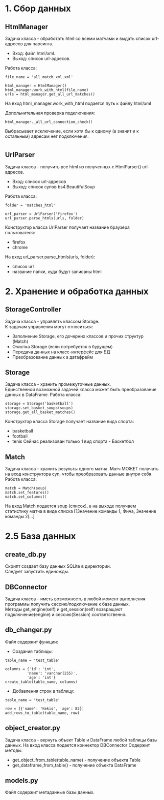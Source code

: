 # 1. Сбор данных
## HtmlManager
Задача класса - обработать html со всеми матчами и выдать список url-адресов для парсинга.  
- Вход: файл html/xml.  
- Выход: список url-адресов.

Работа класса:
```
file_name = 'all_match_xml.xml'

html_manager = HtmlManager()
html_manager.work_with_html(file_name)
urls = html_manager.get_all_url_matches()
```
На вход html_manager.work_with_html подается путь к файлу html/xml

Допольнительная проверка подключения:
```
html_manager._all_url_connection_check()
```
Выбрасывает исключение, если хотя бы к одному (а значит и к остальным) адресам нет подключения.
#
## UrlParser
Задача класса - получить все html из полученных с HtmlParser() url-адресов.  
- Вход: список url-адресов
- Выход: список супов bs4.BeautifulSoup

Работа класса:
```
folder = 'matches_html'

url_parser = UrlParser('firefox')
url_parser.parse_htmls(urls, folder)
```
Конструктор класса UrlParser получает название браузера пользователя:
- firefox
- chrome

На вход url_parser.parse_htmls(urls, folder):
- список url
- название папки, куда будут записаны html
#
# 2. Хранение и обработка данных
## StorageController
Задача класса - управлять классом Storage.  
К задачам управления могут относиться:
- Заполнение Storage, его дочерних классов и прочих структур (Match)
- Очистка Storage (если потребуется в будущем)
- Передача данных на класс-интерфейс для БД
- Преобразование данных а датафрейм

## Storage
Задача класса - хранить промежуточные данных.  
Единственной возможной задачей класса может быть преобразование данных в DataFrame. 
Работа класса:
```
storage = Storage('basketball')
storage.set_basket_soups(soups)
storage.get_all_basket_matches()
```
Конструктор класса Storage получает название вида спорта:
- basketball
- football
- tenis
Сейчас реализован только 1 вид спорта - Баскетбол

## Match
Задача класса - хранить результы одного матча.
Матч МОЖЕТ получать на вход конструктора суп, чтобы преобразовать данные внутри себя.  
Работа класса:
```
match = Match(soup)
match.set_features()
match.set_columns()
```
На вход Match подается soup (список), а на выходе получаем статистику матча в виде списка [[Значение команды 1, Фича, Значение команды 2]...]
# 2.5 База данных
## create_db.py
Скрипт создает базу данных SQLite в директории.  
Следует запустить единожды.  

## DBConnector
Задача класса - иметь возможность в любой момент выполнения программы получить сессию/подключение к базе данных.  
Методы get_engine(self) и get_session(self) возвращают подключение(engine) и сессию(Session) соответственно.  

## db_changer.py
Файл содержит функции:
- Создания таблицы:
```
table_name = 'test_table'

columns = {'id': 'int',
          'name': 'varchar(255)',
          'age': 'int'}
create_table(table_name, columns)
```
- Добавления строк в таблицу:
```
table_name = 'test_table'

row = [{'name': 'Kekis', 'age': 82}]
add_rows_to_table(table_name, row)
```
## object_creator.py
Задача класса - вернуть объект Table и DataFrame любой таблицы базы данных. На вход класса подается коннектор DBConnector
Содержит методы:
- get_object_from_table(table_name) - получение объекта Table
- get_dataframe_from_table() - получение объекта DataFrame

## models.py
Файл содержит метаданные базы данных. 

